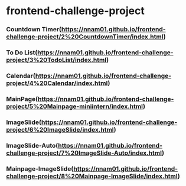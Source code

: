 # frontend-challenge-project

### Countdown Timer(https://nnam01.github.io/frontend-challenge-project/2%20CountdownTimer/index.html)
### To Do List(https://nnam01.github.io/frontend-challenge-project/3%20TodoList/index.html)
### Calendar(https://nnam01.github.io/frontend-challenge-project/4%20Calendar/index.html)
### MainPage(https://nnam01.github.io/frontend-challenge-project/5%20Mainpage-miniintern/index.html)
### ImageSlide(https://nnam01.github.io/frontend-challenge-project/6%20ImageSlide/index.html)
### ImageSlide-Auto(https://nnam01.github.io/frontend-challenge-project/7%20ImageSlide-Auto/index.html)
### Mainpage-ImageSlide(https://nnam01.github.io/frontend-challenge-project/8%20Mainpage-ImageSlide/index.html)
